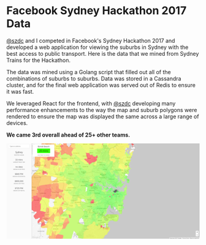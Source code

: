 # Facebook Sydney Hackathon 2017 Data

[@szdc](github.com/szdc) and I competed in Facebook's Sydney Hackathon 2017 and developed a web application for viewing the suburbs in Sydney with the best access to public transport.
Here is the data that we mined from Sydney Trains for the Hackathon.

The data was mined using a Golang script that filled out all of the combinations of suburbs to suburbs.
Data was stored in a Cassandra cluster, and for the final web application was served out of Redis to ensure it was fast.

We leveraged React for the frontend, with [@szdc](github.com/szdc) developing many performance enhancements to the way the map and suburb polygons were rendered to ensure the map was displayed the same across a large range of devices.

**We came 3rd overall ahead of 25+ other teams.**

![Screenshot](screenshot.png)
